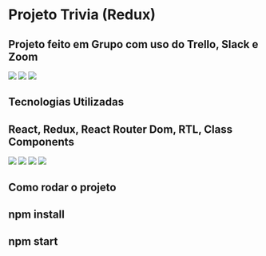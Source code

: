# Projeto Trivia (Redux)
## Projeto feito em Grupo com uso do Trello, Slack e Zoom
<img src='https://img.shields.io/badge/Slack-4A154B.svg?style=for-the-badge&logo=Slack&logoColor=white'>   <img src='https://img.shields.io/badge/Trello-0052CC.svg?style=for-the-badge&logo=Trello&logoColor=white'> 
<img src="https://img.shields.io/badge/Zoom-2D8CFF?style=for-the-badge&logo=zoom&logoColor=white">

## Tecnologias Utilizadas

## React, Redux, React Router Dom, RTL, Class Components
<img src='https://img.shields.io/badge/React%20Router-CA4245.svg?style=for-the-badge&logo=React-Router&logoColor=white'> <img src="https://img.shields.io/badge/Redux-593D88?style=for-the-badge&logo=redux&logoColor=white"> <img src="https://img.shields.io/badge/React-20232A?style=for-the-badge&logo=react&logoColor=61DAFB"> <img src="https://img.shields.io/badge/testing%20library-323330?style=for-the-badge&logo=testing-library&logoColor=red"> 

## Como rodar o projeto
## npm install
## npm start
